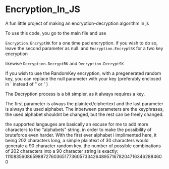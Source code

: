 # Encryption_In_JS
A fun little project of making an encryption-decryption algorithm in js 



To use this code, you go to the main file and use 

`Encryption.EncryptRK` for a one time pad encryption. if you wish to do so, leave the second parameter as null.
and
`Encryption.EncryptSK` for a two key encryption

likewise 
`Decryption.DecryptRK`
and
`Decryption.DecryptSK`

If you wish to use the RandomKey encryption, with a pregenerated random key, you can replace the null parameter with your key (preferably enclosed in ` instead of " or ' )

The Decryption process is a bit simpler, as it always requires a key.

The first parameter is always the plaintext/ciphertext and the last parameter is always the used alphabet.
The inbetween parameters are the keyphrases,
the used alphabet shouldnt be changed, but the rest can be freely changed.


the supported langauges are basically an excuse for me to add more characters to the "alphabets" string, in order to make the possibility of bruteforce even harder.
With the first ever alphabet i implimented here, it being 202 characters long, a simple plaintext of 30 characters would generate a 90 character random key.
the number of possible combinations of 202 characters into a 90 character string is exactly:
1110835608659887276036517736057334264895716782047163462884600 
